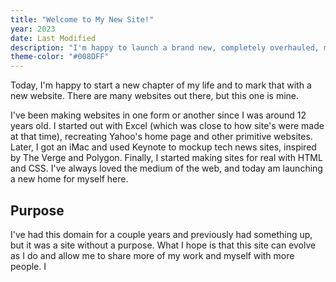 ```yaml
---
title: "Welcome to My New Site!"
year: 2023
date: Last Modified
description: "I'm happy to launch a brand new, completely overhauled, majorly improved, and highly considered version of this site. It serves as my internet home and a place to share what's important to me."
theme-color: "#008DFF"
---
```

Today, I'm happy to start a new chapter of my life and to mark that with a new website. There are many websites out there, but this one is mine.

I've been making websites in one form or another since I was around 12 years old. I started out with Excel (which was close to how site's were made at that time), recreating Yahoo's home page and other primitive websites. Later, I got an iMac and used Keynote to mockup tech news sites, inspired by The Verge and Polygon. Finally, I started making sites for real with HTML and CSS. I've always loved the medium of the web, and today am launching a new home for myself here.

## Purpose
I've had this domain for a couple years and previously had something up, but it was a site without a purpose. What I hope is that this site can evolve as I do and allow me to share more of my work and myself with more people. I 